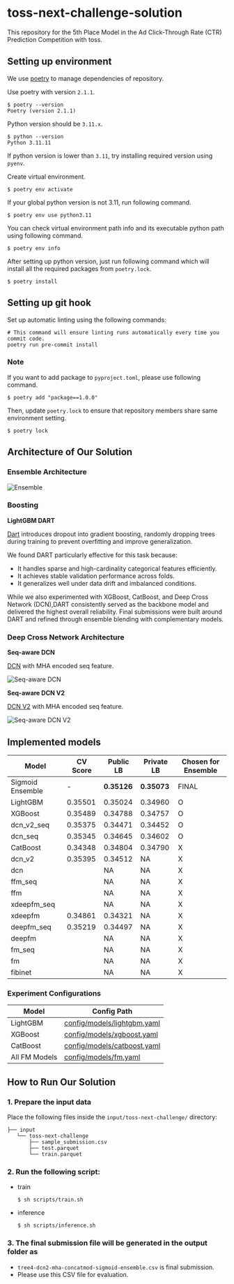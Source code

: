 # toss-next-challenge-solution
This repository for the 5th Place Model in the Ad Click-Through Rate (CTR) Prediction Competition with toss.

## Setting up environment

We use [poetry](https://github.com/python-poetry/poetry) to manage dependencies of repository.

Use poetry with version `2.1.1`.

```shell
$ poetry --version
Poetry (version 2.1.1)
```

Python version should be `3.11.x`.

```shell
$ python --version
Python 3.11.11
```

If python version is lower than `3.11`, try installing required version using `pyenv`.

Create virtual environment.

```shell
$ poetry env activate
```

If your global python version is not 3.11, run following command.

```shell
$ poetry env use python3.11
```

You can check virtual environment path info and its executable python path using following command.

```shell
$ poetry env info
```

After setting up python version, just run following command which will install all the required packages from `poetry.lock`.

```shell
$ poetry install
```

## Setting up git hook

Set up automatic linting using the following commands:
```shell
# This command will ensure linting runs automatically every time you commit code.
poetry run pre-commit install
```

### Note

If you want to add package to `pyproject.toml`, please use following command.

```shell
$ poetry add "package==1.0.0"
```

Then, update `poetry.lock` to ensure that repository members share same environment setting.

```shell
$ poetry lock
```

## Architecture of Our Solution

### Ensemble Architecture

![Ensemble](https://github.com/user-attachments/assets/6bba8d01-c5e1-4744-a7d0-0ebd6d38ffcf)

### Boosting
**LightGBM DART**

[Dart](https://arxiv.org/abs/1505.01866) introduces dropout into gradient boosting, randomly dropping trees during training to prevent overfitting and improve generalization.

We found DART particularly effective for this task because:
- It handles sparse and high-cardinality categorical features efficiently.
- It achieves stable validation performance across folds.
- It generalizes well under data drift and imbalanced conditions.

While we also experimented with XGBoost, CatBoost, and Deep Cross Network (DCN),DART consistently served as the backbone model and delivered the highest overall reliability.
Final submissions were built around DART and refined through ensemble blending with complementary models.

### Deep Cross Network Architecture

**Seq-aware DCN**

[DCN](https://arxiv.org/abs/1708.05123) with MHA encoded seq feature.

![Seq-aware DCN](https://github.com/user-attachments/assets/44bfb186-313c-401c-80f5-d1a0eb6f9c37)

**Seq-aware DCN V2**

[DCN V2](https://arxiv.org/abs/2008.13535) with MHA encoded seq feature.

![Seq-aware DCN V2](https://github.com/user-attachments/assets/4ae3802d-1e89-4763-892f-830a9634e8be)


## Implemented models

| Model           |CV Score| Public LB | Private LB | Chosen for Ensemble |
|-----------------|--------|-----------|------------|---------------------|
| Sigmoid Ensemble| - | **0.35126** | **0.35073** | FINAL |
| LightGBM        | 0.35501 | 0.35024 | 0.34960 | O |
| XGBoost         | 0.35489 | 0.34788 |	0.34757| O |
| dcn_v2_seq      | 0.35375 | 0.34471 | 0.34452 | O |
| dcn_seq         | 0.35345 | 0.34645 | 0.34602 | O |
| CatBoost        | 0.34348 | 0.34804  | 0.34790  | X |
| dcn_v2          | 0.35395 | 0.34512  | NA  | X |
| dcn             | | NA  | NA  | X |
| ffm_seq         | | NA  | NA  | X |
| ffm             | | NA  | NA  | X |
| xdeepfm_seq     | | NA  | NA  | X |
| xdeepfm         | 0.34861 | 0.34321  | NA  | X |
| deepfm_seq      | 0.35219 | 0.34497  | NA  | X |
| deepfm          | | NA  | NA  | X |
| fm_seq          | | NA  | NA  | X |
| fm              | | NA  | NA  | X |
| fibinet         | | NA  | NA  | X |


### Experiment Configurations

| Model         | Config Path |
|---------------|-------------|
| LightGBM      | [config/models/lightgbm.yaml](https://github.com/ds-wook/toss-next-challenge-solution/blob/main/config/models/lightgbm.yaml) |
| XGBoost       | [config/models/xgboost.yaml](https://github.com/ds-wook/toss-next-challenge-solution/blob/main/config/models/xgboost.yaml) |
| CatBoost      | [config/models/catboost.yaml](https://github.com/ds-wook/toss-next-challenge-solution/blob/main/config/models/catboost.yaml) |
| All FM Models | [config/models/fm.yaml](https://github.com/ds-wook/toss-next-challenge-solution/blob/main/config/models/fm.yaml) |


## How to Run Our Solution
### 1. Prepare the input data
Place the following files inside the `input/toss-next-challenge/` directory:
```
├── input
   └── toss-next-challenge
       ├── sample_submission.csv
       ├── test.parquet
       └── train.parquet
```

### 2. Run the following script:
- train
    ```shell
    $ sh scripts/train.sh
    ```

- inference

    ```shell
    $ sh scripts/inference.sh
    ```

### 3. The final submission file will be generated in the output folder as
- `tree4-dcn2-mha-concatmod-sigmoid-ensemble.csv` is final submission.
- Please use this CSV file for evaluation.
